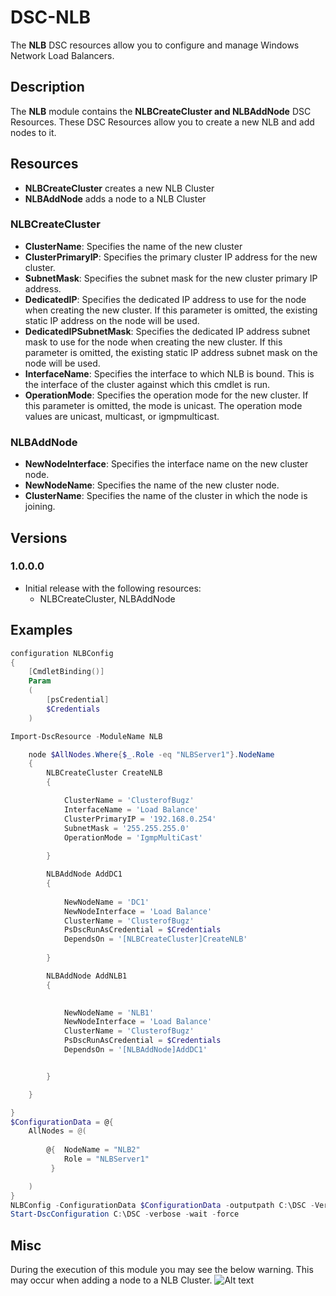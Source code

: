 # DSC-NLB

The **NLB** DSC resources allow you to configure and manage Windows Network Load Balancers.


## Description

The **NLB** module contains the **NLBCreateCluster and NLBAddNode** DSC Resources.
These DSC Resources allow you to create a new NLB and add nodes to it.

## Resources

* **NLBCreateCluster** creates a new NLB Cluster
* **NLBAddNode** adds a node to a NLB Cluster

### **NLBCreateCluster**

* **ClusterName**: Specifies the name of the new cluster
* **ClusterPrimaryIP**: Specifies the primary cluster IP address for the new cluster.
* **SubnetMask**: Specifies the subnet mask for the new cluster primary IP address.
* **DedicatedIP**: Specifies the dedicated IP address to use for the node when creating the new cluster. If this parameter is omitted, the existing static IP address on the node will be used.
* **DedicatedIPSubnetMask**: Specifies the dedicated IP address subnet mask to use for the node when creating the new cluster. If this parameter is omitted, the existing static IP address subnet mask on the node will be used.
* **InterfaceName**: Specifies the interface to which NLB is bound. This is the interface of the cluster against which this cmdlet is run.
* **OperationMode**: Specifies the operation mode for the new cluster. If this parameter is omitted, the mode is unicast. The operation mode values are unicast, multicast, or igmpmulticast.

### NLBAddNode

* **NewNodeInterface**: Specifies the interface name on the new cluster node. 
* **NewNodeName**: Specifies the name of the new cluster node.
* **ClusterName**: Specifies the name of the cluster in which the node is joining.

## Versions

### 1.0.0.0

* Initial release with the following resources:
    * NLBCreateCluster, NLBAddNode


## Examples

```powershell
configuration NLBConfig
{
    [CmdletBinding()]
    Param
    (
        [psCredential]
        $Credentials
    )

Import-DscResource -ModuleName NLB

    node $AllNodes.Where{$_.Role -eq "NLBServer1"}.NodeName
    {
        NLBCreateCluster CreateNLB
        {

            ClusterName = 'ClusterofBugz'
            InterfaceName = 'Load Balance'
            ClusterPrimaryIP = '192.168.0.254'
            SubnetMask = '255.255.255.0'
            OperationMode = 'IgmpMultiCast'
                  
        }

        NLBAddNode AddDC1
        {
        
            NewNodeName = 'DC1'
            NewNodeInterface = 'Load Balance'
            ClusterName = 'ClusterofBugz'
            PsDscRunAsCredential = $Credentials
            DependsOn = '[NLBCreateCluster]CreateNLB'
        
        }

        NLBAddNode AddNLB1
        {
        

            NewNodeName = 'NLB1'
            NewNodeInterface = 'Load Balance'
            ClusterName = 'ClusterofBugz'
            PsDscRunAsCredential = $Credentials
            DependsOn = '[NLBAddNode]AddDC1'        


        }

    }

}
$ConfigurationData = @{
    AllNodes = @(
        
        @{  NodeName = "NLB2"
            Role = "NLBServer1"
         }

    )
}
NLBConfig -ConfigurationData $ConfigurationData -outputpath C:\DSC -Verbose -Credentials (Get-Credential -Message "Credentials are required for adding nodes to NLB CLusters")
Start-DscConfiguration C:\DSC -verbose -wait -force
```
## Misc

During the execution of this module you may see the below warning. This may occur when adding a node to a NLB Cluster.
![Alt text](https://flynnbundy.files.wordpress.com/2016/01/nlb.png "Example")

